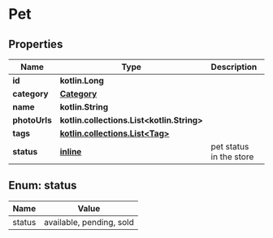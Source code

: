 
# Pet

## Properties
Name | Type | Description | Notes
------------ | ------------- | ------------- | -------------
**id** | **kotlin.Long** |  |  [optional]
**category** | [**Category**](Category.md) |  |  [optional]
**name** | **kotlin.String** |  | 
**photoUrls** | **kotlin.collections.List&lt;kotlin.String&gt;** |  | 
**tags** | [**kotlin.collections.List&lt;Tag&gt;**](Tag.md) |  |  [optional]
**status** | [**inline**](#StatusEnum) | pet status in the store |  [optional]


<a id="StatusEnum"></a>
## Enum: status
Name | Value
---- | -----
status | available, pending, sold




